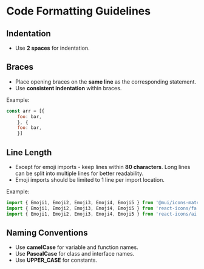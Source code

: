 # Code Formatting Guidelines

## Indentation

- Use **2 spaces** for indentation.

## Braces

- Place opening braces on the **same line** as the corresponding statement.
- Use **consistent indentation** within braces.

Example:
```javascript
const arr = [{
    foo: bar,
    }, {
    foo: bar,
    }]
```

## Line Length

- Except for emoji imports - keep lines within **80 characters**. Long lines can be split into multiple lines for better readability.
- Emoji imports should be limited to 1 line per import location.

Example:

```javascript
import { Emoji1, Emoji2, Emoji3, Emoji4, Emoji5 } from '@mui/icons-material'
import { Emoji1, Emoji2, Emoji3, Emoji4, Emoji5 } from 'react-icons/fa'
import { Emoji1, Emoji2, Emoji3, Emoji4, Emoji5 } from 'react-icons/ai'
```

## Naming Conventions

- Use **camelCase** for variable and function names.
- Use **PascalCase** for class and interface names.
- Use **UPPER_CASE** for constants.

